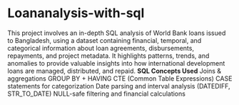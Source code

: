 # Loananalysis-with-sql
This project involves an in-depth SQL analysis of World Bank loans issued to Bangladesh, using a dataset containing financial, temporal, and categorical information about loan agreements, disbursements, repayments, and project metadata.
It highlights patterns, trends, and anomalies to provide valuable insights into how international development loans are managed, distributed, and repaid.
**SQL Concepts Used**
Joins & aggregations
GROUP BY + HAVING
CTE (Common Table Expressions)
CASE statements for categorization
Date parsing and interval analysis (DATEDIFF, STR_TO_DATE)
NULL-safe filtering and financial calculations
